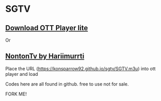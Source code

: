 # SGTV

## [Download OTT Player lite](https://dl1.uapkpro.org/2020/12/OTT_Navigator_AF_1.6.3.8_UltraLite_Hifi2007.apk)
Or
## [NontonTv by Hariimurrti](https://github.com/hariimurti/NontonTV/releases/download/v2.4/net.harimurti.tv_v2.4_b540.apk)

Place the URL (https://konsparrow92.github.io/sgtv/SGTV.m3u) into ott player and load

Codes here are all found in github. free to use not for sale.

FORK ME!
